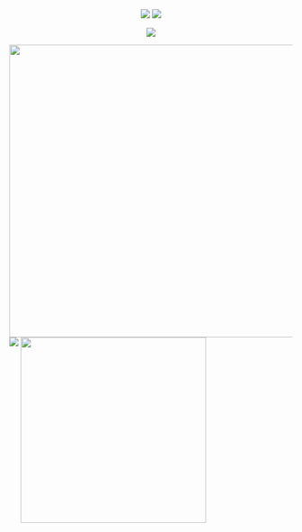 <div align = "center">
<!--Banner-->
<img src="https://capsule-render.vercel.app/api?type=waving&color=black&height=200&section=header" />
<!--Text-->
<img src = "https://readme-typing-svg.herokuapp.com?font=Poppins&weight=500&size=30&duration=3000&pause=200&color=F7F7F7&background=FFFFFF00&center=true&width=435&lines=Hi+There!;Welcome+to+my+Profile"/>
 
[![](https://visitcount.itsvg.in/api?id=ItsTatsuya&icon=7&color=12)](https://visitcount.itsvg.in)
</div>

<!--Stats-->
<img width=520vw align=top src = "http://github-readme-stats-livid-six.vercel.app/api?username=ItsTatsuya&&show_icons=true&title_color=f7f9f7&icon_color=ffffff&text_color=f7f9f7&bg_color=000000&border_radius=10&count_private=true&border_color=0000"/>

<!--Streak Stats-->
<img src = "https://github-readme-streak-stats.herokuapp.com?user=ItsTatsuya&theme=graywhite&date_format=j%20M%5B%20Y%5D&background=000000&stroke=FFFFFF&border=0000&ring=FFFFFF&fire=FFFFFF&currStreakNum=FFFFFF&sideNums=FFFFFF&currStreakLabel=FFFFFF&sideLabels=FFFFFF&dates=FFFFFF"/>

<!--Top Languages-->
<img  width= 330 align=top src = "https://github-readme-stats-git-masterrstaa-rickstaa.vercel.app/api/top-langs/?username=ItsTatsuya&title_color=f7f9f7&text_color=f7f9f7&bg_color=000000&icon_color=ffffff&border_radius=10&border_color=0000"/> 


